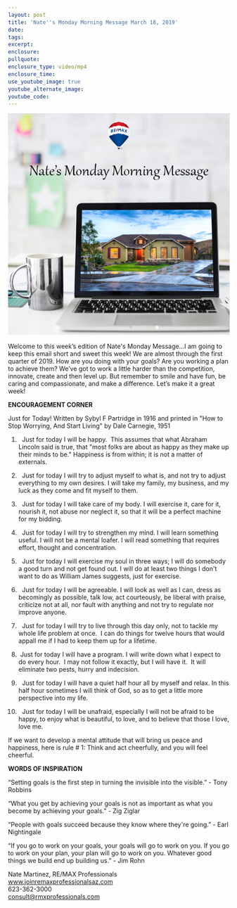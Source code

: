 ```yaml
---
layout: post
title: 'Nate''s Monday Morning Message March 18, 2019'
date:
tags:
excerpt:
enclosure:
pullquote:
enclosure_type: video/mp4
enclosure_time:
use_youtube_image: true
youtube_alternate_image:
youtube_code:
---
```


![](/uploads/181219-natemondaymessage-v1-7.png)

Welcome to this week’s edition of Nate's Monday Message…I am going to keep this email short and sweet this week! We are almost through the first quarter of 2019. How are you doing with your goals? Are you working a plan to achieve them? We’ve got to work a little harder than the competition, innovate, create and then level up. But remember to smile and have fun, be caring and compassionate, and make a difference. Let’s make it a great week!

**ENCOURAGEMENT CORNER**

Just for Today! Written by Sybyl F Partridge in 1916 and printed in "How to Stop Worrying, And Start Living" by Dale Carnegie, 1951

1. &nbsp; Just for today I will be happy.&nbsp; This assumes that what Abraham Lincoln said is true, that "most folks are about as happy as they make up their minds to be." Happiness is from within; it is not a matter of externals.

2. &nbsp; Just for today I will try to adjust myself to what is, and not try to adjust everything to my own desires. I will take my family, my business, and my luck as they come and fit myself to them.

3. &nbsp; Just for today I will take care of my body. I will exercise it, care for it, nourish it, not abuse nor neglect it, so that it will be a perfect machine for my bidding.

4. &nbsp; Just for today I will try to strengthen my mind. I will learn something useful. I will not be a mental loafer. I will read something that requires effort, thought and concentration.

5. &nbsp; Just for today I will exercise my soul in three ways; I will do somebody a good turn and not get found out. I will do at least two things I don't want to do as William James suggests, just for exercise.

6. &nbsp; Just for today I will be agreeable. I will look as well as I can, dress as becomingly as possible, talk low, act courteously, be liberal with praise, criticize not at all, nor fault with anything and not try to regulate nor improve anyone.

7. &nbsp; Just for today I will try to live through this day only, not to tackle my whole life problem at once.&nbsp; I can do things for twelve hours that would appall me if I had to keep them up for a lifetime.

8. &nbsp;Just for today I will have a program. I will write down what I expect to do every hour.&nbsp; I may not follow it exactly, but I will have it.&nbsp; It will eliminate two pests, hurry and indecision.

9. &nbsp; Just for today I will have a quiet half hour all by myself and relax. In this half hour sometimes I will think of God, so as to get a little more perspective into my life.

10. &nbsp; Just for today I will be unafraid, especially I will not be afraid to be happy, to enjoy what is beautiful, to love, and to believe that those I love, love me.

If we want to develop a mental attitude that will bring us peace and happiness, here is rule # 1: Think and act cheerfully, and you will feel cheerful.

**WORDS OF INSPIRATION**

“Setting goals is the first step in turning the invisible into the visible.” - Tony Robbins

“What you get by achieving your goals is not as important as what you become by achieving your goals.” - Zig Ziglar

“People with goals succeed because they know where they're going.” - Earl Nightingale

“If you go to work on your goals, your goals will go to work on you. If you go to work on your plan, your plan will go to work on you. Whatever good things we build end up building us.” - Jim Rohn

Nate Martinez, RE/MAX Professionals<br>www.joinremaxprofessionalsaz.com<br>623-362-3000<br>consult@rmxprofessionals.com